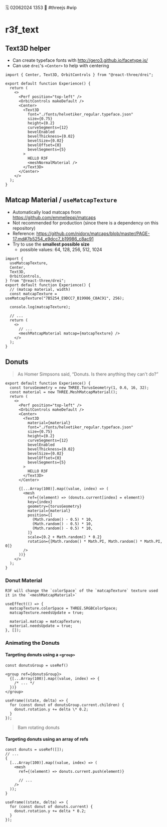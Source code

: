 🗓️ 02062024 1353
📎 #threejs #wip

# r3f_text

## Text3D helper

- Can create typeface fonts with http://gero3.github.io/facetype.js/
- Can use `drei`'s `<Center>` to help with centering

```tsx
import { Center, Text3D, OrbitControls } from "@react-three/drei";

export default function Experience() {
  return (
    <>
      <Perf position="top-left" />
      <OrbitControls makeDefault />
      <Center>
        <Text3D
          font="./fonts/helvetiker_regular.typeface.json"
          size={0.75}
          height={0.2}
          curveSegments={12}
          bevelEnabled
          bevelThickness={0.02}
          bevelSize={0.02}
          bevelOffset={0}
          bevelSegments={5}
        >
          HELLO R3F
          <meshNormalMaterial />
        </Text3D>
      </Center>
    </>
  );
}
```

## Matcap Material / `useMatcapTexture`

- Automatically load matcaps from https://github.com/emmelleppi/matcaps
- Not recommended for production (since there is a dependency on this repository)
- Reference: https://github.com/nidorx/matcaps/blob/master/PAGE-17.md#7b5254_e9dcc7_b19986_c8ac91
- Try to use the **smallest possible size**
  - possible values: 64, 128, 256, 512, 1024

```tsx
import {
  useMatcapTexture,
  Center,
  Text3D,
  OrbitControls,
} from "@react-three/drei";
export default function Experience() {
  // (matcap material, width)
  const matcapTexture = useMatcapTexture("7B5254_E9DCC7_B19986_C8AC91", 256);

  console.log(matcapTexture);

  // ...
  return (
    <>
      // ...
      <meshMatcapMaterial matcap={matcapTexture} />
    </>
  );
}
```

## Donuts

> As Homer Simpsons said, “Donuts. Is there anything they can't do?”

```tsx
export default function Experience() {
  const torusGeometry = new THREE.TorusGeometry(1, 0.6, 16, 32);
  const material = new THREE.MeshMatcapMaterial();
  return (
    <>
      <Perf position="top-left" />
      <OrbitControls makeDefault />
      <Center>
        <Text3D
          material={material}
          font="./fonts/helvetiker_regular.typeface.json"
          size={0.75}
          height={0.2}
          curveSegments={12}
          bevelEnabled
          bevelThickness={0.02}
          bevelSize={0.02}
          bevelOffset={0}
          bevelSegments={5}
        >
          HELLO R3F
        </Text3D>
      </Center>

      {[...Array(100)].map((value, index) => (
        <mesh
          ref={(element) => (donuts.current[index] = element)}
          key={index}
          geometry={torusGeometry}
          material={material}
          position={[
            (Math.random() - 0.5) * 10,
            (Math.random() - 0.5) * 10,
            (Math.random() - 0.5) * 10,
          ]}
          scale={0.2 + Math.random() * 0.2}
          rotation={[Math.random() * Math.PI, Math.random() * Math.PI, 0]}
        />
      ))}
    </>
  );
}
```

### Donut Material

```ad-warning
R3F will change the `colorSpace` of the `matcapTexture` texture used it in the `<meshMatcapMaterial>`
```

```tsx
useEffect(() => {
  matcapTexture.colorSpace = THREE.SRGBColorSpace;
  matcapTexture.needsUpdate = true;

  material.matcap = matcapTexture;
  material.needsUpdate = true;
}, []);
```

### Animating the Donuts

#### Targeting donuts using a `<group>`

```tsx
const donutsGroup = useRef()

<group ref={donutsGroup}>
  {[...Array(100)].map((value, index) => {
    /* ... */
  })}
</group>
```

```tsx
useFrame((state, delta) => {
  for (const donut of donutsGroup.current.children) {
    donut.rotation.y += delta \* 0.2;
  }
});
```

> Bam rotating donuts

#### Targeting donuts using an array of refs

```tsx
const donuts = useRef([]);
// ...
{
  [...Array(100)].map((value, index) => (
    <mesh
      ref={(element) => donuts.current.push(element)}

      // ...
    />
  ));
}
```

```tsx
useFrame((state, delta) => {
  for (const donut of donuts.current) {
    donut.rotation.y += delta * 0.2;
  }
});
```
